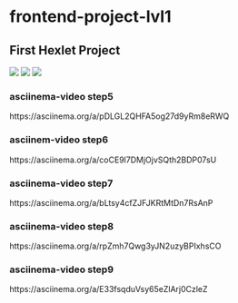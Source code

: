 # frontend-project-lvl1
<h2>First Hexlet Project</h2>
<a href="https://codeclimate.com/github/f7vn/frontend-project-lvl1/maintainability"><img src="https://api.codeclimate.com/v1/badges/37ff028d434b184ad00a/maintainability" /></a>
<a href="https://codeclimate.com/github/f7vn/frontend-project-lvl1/test_coverage"><img src="https://api.codeclimate.com/v1/badges/37ff028d434b184ad00a/test_coverage" /></a>
<a href="https://travis-ci.org/f7vn/frontend-project-lvl1"><img src="https://travis-ci.org/f7vn/frontend-project-lvl1.svg?branch=master"></a>

<h3>asciinema-video step5</h3>
https://asciinema.org/a/pDLGL2QHFA5og27d9yRm8eRWQ

<h3>asciinem-video step6</h3>
https://asciinema.org/a/coCE9l7DMjOjvSQth2BDP07sU

<h3>asciinema-video step7</h3>
https://asciinema.org/a/bLtsy4cfZJFJKRtMtDn7RsAnP

<h3>asciinema-video step8</h3>
https://asciinema.org/a/rpZmh7Qwg3yJN2uzyBPIxhsCO

<h3>asciinema-video step9</h3>
https://asciinema.org/a/E33fsqduVsy65eZlArj0CzleZ
